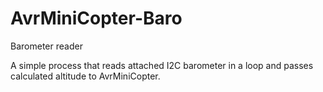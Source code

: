 # AvrMiniCopter-Baro
Barometer reader

A simple process that reads attached I2C barometer in a loop and passes calculated altitude to AvrMiniCopter.
